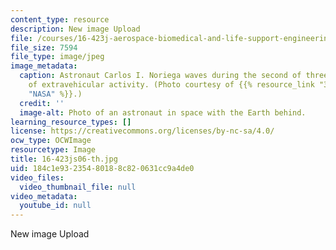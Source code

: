 ```yaml
---
content_type: resource
description: New image Upload
file: /courses/16-423j-aerospace-biomedical-and-life-support-engineering-spring-2006/184c1e93235480188c820631cc9a4de0_16-423js06-th.jpg
file_size: 7594
file_type: image/jpeg
image_metadata:
  caption: Astronaut Carlos I. Noriega waves during the second of three STS-97 sessions
    of extravehicular activity. (Photo courtesy of {{% resource_link "34c348d1-87aa-4ea9-85ad-dd87a66623db"
    "NASA" %}}.)
  credit: ''
  image-alt: Photo of an astronaut in space with the Earth behind.
learning_resource_types: []
license: https://creativecommons.org/licenses/by-nc-sa/4.0/
ocw_type: OCWImage
resourcetype: Image
title: 16-423js06-th.jpg
uid: 184c1e93-2354-8018-8c82-0631cc9a4de0
video_files:
  video_thumbnail_file: null
video_metadata:
  youtube_id: null
---
```

New image Upload